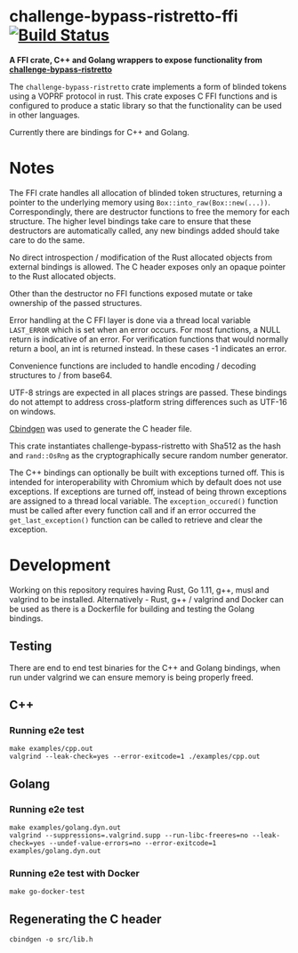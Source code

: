 # challenge-bypass-ristretto-ffi [![Build Status](https://travis-ci.org/brave-intl/challenge-bypass-ristretto-ffi.svg?branch=master)](https://travis-ci.org/brave-intl/challenge-bypass-ristretto-ffi)

**A FFI crate, C++ and Golang wrappers to expose functionality from [challenge-bypass-ristretto](https://github.com/evq/challenge-bypass-ristretto)**

The `challenge-bypass-ristretto` crate implements a form of blinded tokens using a VOPRF protocol in rust. This
crate exposes C FFI functions and is configured to produce a static library so that the functionality
can be used in other languages.

Currently there are bindings for C++ and Golang.

# Notes

The FFI crate handles all allocation of blinded token structures, returning
a pointer to the underlying memory using `Box::into_raw(Box::new(...))`.
Correspondingly, there are destructor functions to free the memory for each
structure. The higher level bindings take care to ensure that these destructors
are automatically called, any new bindings added should take care to do the
same.

No direct introspection / modification of the Rust allocated objects from external
bindings is allowed. The C header exposes only an opaque pointer to the Rust allocated
objects.

Other than the destructor no FFI functions exposed mutate or take ownership of the passed structures.

Error handling at the C FFI layer is done via a thread local variable
`LAST_ERROR` which is set when an error
occurs. For most functions, a NULL return is indicative of an error. For
verification functions that would normally return a bool, an int is returned
instead. In these cases -1 indicates an error.

Convenience functions are included to handle encoding / decoding structures to / from base64.

UTF-8 strings are expected in all places strings are passed. These bindings do
not attempt to address cross-platform string differences such as UTF-16 on
windows.

[Cbindgen](https://github.com/eqrion/cbindgen) was used to generate the C header
file.

This crate instantiates challenge-bypass-ristretto with Sha512 as the hash and
`rand::OsRng` as the cryptographically secure random number generator.

The C++ bindings can optionally be built with exceptions turned off. This is
intended for interoperability with Chromium which by default does not use
exceptions. If exceptions are turned off, instead of being thrown exceptions
are assigned to a thread local variable. The `exception_occured()` function
must be called after every function call and if an error occurred the
`get_last_exception()` function can be called to retrieve and clear the exception.

# Development

Working on this repository requires having Rust, Go 1.11, g++, musl and valgrind to be installed.
Alternatively - Rust, g++ / valgrind and Docker can be used as there is a
Dockerfile for building and testing the Golang bindings.

## Testing

There are end to end test binaries for the C++ and Golang bindings, when run under
valgrind we can ensure memory is being properly freed.

## C++

### Running e2e test

```
make examples/cpp.out
valgrind --leak-check=yes --error-exitcode=1 ./examples/cpp.out
```

## Golang

### Running e2e test

```
make examples/golang.dyn.out
valgrind --suppressions=.valgrind.supp --run-libc-freeres=no --leak-check=yes --undef-value-errors=no --error-exitcode=1 examples/golang.dyn.out
```

### Running e2e test with Docker

```
make go-docker-test
```

## Regenerating the C header

```
cbindgen -o src/lib.h
```
